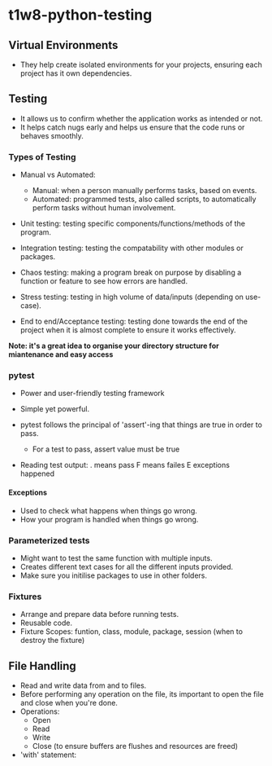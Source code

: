 # t1w8-python-testing

## Virtual Environments
- They help create isolated environments for your projects, ensuring each project has it own dependencies.

## Testing
- It allows us to confirm whether the application works as intended or not.
- It helps catch nugs early and helps us ensure that the code runs or behaves smoothly.

### Types of Testing
- Manual vs Automated:
    - Manual: when a person manually performs tasks, based on events.
    - Automated: programmed tests, also called scripts, to automatically perform tasks without human involvement.

- Unit testing: testing specific components/functions/methods of the program.
- Integration testing: testing the compatability with other modules or packages.
- Chaos testing: making a program break on purpose by disabling a function or feature to see how errors are handled.
- Stress testing: testing in high volume of data/inputs (depending on use-case).
- End to end/Acceptance testing: testing done towards the end of the project when it is almost complete to ensure it works effectively.

__Note: it's a great idea to organise your directory structure for miantenance and easy access__

### pytest

- Power and user-friendly testing framework
- Simple yet powerful.
- pytest follows the principal of 'assert'-ing that things are true in order to pass.
    - For a test to pass, assert  value must be true

- Reading test output: . means pass F means failes E exceptions happened

#### Exceptions
- Used to check what happens when things go wrong.
- How your program is handled when things go wrong.

### Parameterized tests
- Might want to test the same function with multiple inputs.
- Creates different text cases for all the different inputs provided.
- Make sure you initilise packages to use in other folders.

### Fixtures
- Arrange and prepare data before running tests.
- Reusable code.
- Fixture Scopes: funtion, class, module, package, session (when to destroy the fixture)

## File Handling
- Read and write data from and to files.
- Before performing any operation on the file, its important to open the file and close when you're done.
- Operations:
    - Open
    - Read
    - Write
    - Close (to ensure buffers are flushes and resources are freed)
- 'with' statement:

